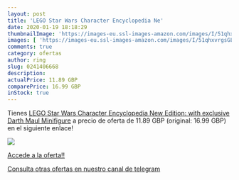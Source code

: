 ```yaml
---
layout: post
title: 'LEGO Star Wars Character Encyclopedia Ne'
date: 2020-01-19 18:18:29
thumbnailImage: 'https://images-eu.ssl-images-amazon.com/images/I/51qhxvrgsGL._SL200_.jpg'
images: [ 'https://images-eu.ssl-images-amazon.com/images/I/51qhxvrgsGL._SL200_.jpg' ]
comments: true
category: ofertas
author: ring
slug: 0241406668
description:
actualPrice: 11.89 GBP
comparePrice: 16.99 GBP
inStock: true
---
```


Tienes [LEGO Star Wars Character Encyclopedia New Edition: with exclusive Darth Maul Minifigure](https://www.amazon.com/dp/0241406668/?tag=redken08-20) a precio de oferta de 11.89 GBP (original: 16.99 GBP) en el siguiente enlace!

[![](https://images-eu.ssl-images-amazon.com/images/I/51qhxvrgsGL._SL200_.jpg)](https://www.amazon.com/dp/0241406668/?tag=redken08-20)

[Accede a la oferta!!](https://www.amazon.com/dp/0241406668/?tag=redken08-20)

[Consulta otras ofertas en nuestro canal de telegram](https://t.me/s/ofertas25)
